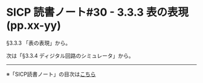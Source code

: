 SICP 読書ノート#30 - 3.3.3 表の表現 (pp.xx-yy)
======================================

§3.3.3 「表の表現」から。






次は「§3.3.4 ディジタル回路のシミュレータ」から。

--------------------------------

※「SICP読書ノート」の目次は[こちら](/entry/sicp/index)



